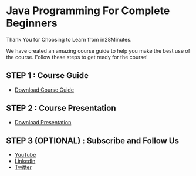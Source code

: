 # Java Programming For Complete Beginners

Thank You for Choosing to Learn from in28Minutes.

We have created an amazing course guide to help you make the best use of the course. Follow these steps to get ready for the course!

## STEP 1 : Course Guide

- [Download Course Guide](https://github.com/in28minutes/course-material/raw/main/11-java-programming-for-beginners/JavaProgrammingForBeginners-CourseBook.pdf)

## STEP 2 : Course Presentation

- [Download Presentation](https://github.com/in28minutes/course-material/raw/main/11-java-programming-for-beginners/JavaProgrammingForBeginners-Presentation.pdf)

## STEP 3 (OPTIONAL) : Subscribe and Follow Us

- [YouTube](http://youtube.com/rithustutorials?sub_confirmation=1)
- [LinkedIn](https://www.linkedin.com/posts/rangakaranam_thank-you-keep-learning-every-day-our-activity-6687560624949485569-1Wic)
- [Twitter](https://twitter.com/in28minutes)

